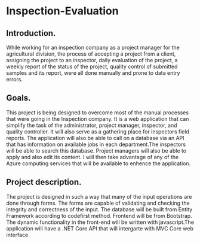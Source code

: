 # Inspection-Evaluation

## Introduction.
While working for an inspection company as a project manager for the agricultural division, the process of accepting a project from a client, assigning the project to an inspector, daily evaluation of the project, a weekly report of the status of the project, quality control of submitted samples and its report, were all done manually and prone to data entry errors.

## Goals.
This project is being designed to overcome most of the manual processes that were going in the Inspection company. It is a web application that can simplify the task of the administrator, project manager, inspector, and quality controller. It will also serve as a gathering place for inspectors field reports. The application will also be able to call on a database via an API that has information on available jobs in each department.The inspectors will be able to search this database. Project managers will also be able to apply and also edit its content. I will then take advantage of any of the Azure computing services that will be available to enhence the application.

## Project description.
The project is designed in such a way that many of the input operations are done through forms. The forms are capable of validating and checking the integrity and correctness of the input. The database will be built from Entity Framework according to codefirst method. Frontend will be from Bootstrap. The dynamic functionality in the front-end will be written with javascript.The application will have a .NET Core API that will intergarte with MVC Core web interface.



